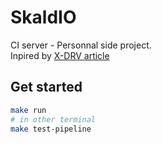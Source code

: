 # SkaldIO

CI server - Personnal side project.  
Inpired by [X-DRV article](https://x-dvr.github.io/dev-blog/posts/building-ci-in-go-1/)

## Get started


```bash
make run
# in other terminal
make test-pipeline
```